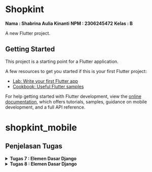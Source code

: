 # Shopkint
**Nama : Shabrina Aulia Kinanti**
**NPM : 2306245472**
**Kelas : B**

A new Flutter project.

## Getting Started

This project is a starting point for a Flutter application.

A few resources to get you started if this is your first Flutter project:

- [Lab: Write your first Flutter app](https://docs.flutter.dev/get-started/codelab)
- [Cookbook: Useful Flutter samples](https://docs.flutter.dev/cookbook)

For help getting started with Flutter development, view the
[online documentation](https://docs.flutter.dev/), which offers tutorials,
samples, guidance on mobile development, and a full API reference.


# shopkint_mobile

## **Penjelasan Tugas**
<details>
<summary> <b> Tugas 7 : Elemen Dasar Django </b> </summary>

## **Checklist Tugas**

## **Jelaskan apa yang dimaksud dengan stateless widget dan stateful widget, dan jelaskan perbedaan dari keduanya.**
- StatelessWidget adalah widget yang tidak memiliki state yang dapat berubah setelah widget tersebut dibuat. Artinya, widget ini bersifat statis atau tidak dapat berubah selama aplikasi berjalan, kecuali jika direbuild atau dibangun ulang secara manual oleh program.
1. Tidak punya state yang bisa berubah.
2. Cocok untuk UI statis (tidak berubah).
3. Contoh: Teks, ikon statis.
4. Tidak bisa diperbarui tanpa rebuild seluruh widget. 
5. UI statis, tidak berubah.

- StatefulWidget adalah widget yang memiliki state yang dapat berubah selama siklus hidup widget tersebut. Artinya, widget ini dapat memperbarui atau mengubah tampilannya secara dinamis saat aplikasi berjalan berdasarkan interaksi pengguna atau perubahan data.
1. Punya state yang bisa berubah.
2. Cocok untuk UI dinamis (berubah seiring interaksi).
3. Contoh: Tombol yang berubah warna saat ditekan, counter.
4. Menggunakan setState untuk memperbarui tampilan.
5. UI dinamis, bisa berubah selama aplikasi berjalan.

## **Apa fungsi dari setState()? Jelaskan variabel apa saja yang dapat terdampak dengan fungsi tersebut.**
`setState()` digunakan untuk memperbarui UI saat ada perubahan data pada widget `Stateful`. Dengan memanggil `setState()`, Flutter akan membangun ulang (re-render) bagian UI yang terkait, sehingga tampilan sesuai dengan data terbaru.

Variabel yang Terpengaruh:
- Variabel dalam State : Semua variabel yang didefinisikan di kelas `State` dari widget, seperti `int counter`, `bool`, `String`, atau `List` yang digunakan di `build()`.
Intinya, `setState()` membuat Flutter tahu bahwa ada data yang berubah dan perlu diperbarui di layar.

## **Jelaskan perbedaan antara const dengan final.**
const: Nilai tetap pada compile-time (wajib diketahui saat kompilasi).
- Digunakan untuk nilai tetap yang sudah diketahui sejak kompilasi (compile-time constant).
- Objek yang dideklarasikan dengan const adalah immutable (tidak dapat diubah) dan dibuat hanya sekali di memori.
- Biasanya digunakan untuk nilai yang benar-benar konstan seperti angka tetap, string tetap, atau objek yang bisa dipastikan nilainya tidak akan berubah.

final: Nilai tetap pada runtime, bisa ditentukan saat program berjalan.
- Digunakan untuk nilai yang hanya bisa ditetapkan satu kali dan tidak bisa diubah setelah ditetapkan.
- Nilainya bisa ditentukan saat runtime, bukan hanya saat kompilasi.
- Cocok untuk nilai yang bisa berubah-ubah namun hanya perlu diinisialisasi sekali.

## **Jelaskan bagaimana cara kamu mengimplementasikan checklist-checklist di atas.**
* ### Membuat sebuah program Flutter 
1. Membuat folder baru bernama shopkint_mobile
2. buka terminal dan tulis prompt seperti dibawah ini
```
flutter create shokint
cd shopkint
```
3. Jalankan dengan `flutter run`

* ### Membuat tiga tombol sederhana dengan ikon dan teks
1. Buat file baru di folder lib bernama `menu.dart` lalu pindahkan isi dari `main.dart` baris ke 39-kebawah dan tambahkan `import 'package:flutter/material.dart';`lalu tambahkan code `home: const MyHomePage(title: 'Flutter Demo Home Page'),` di `main.dart`
2. Membuat class di `menu.dart` untuk card info yang berisi nama, NPM, kelas
```
class InfoCard extends StatelessWidget {
  final String title;
  final String content;

  const InfoCard({super.key, required this.title, required this.content});

  @override
  Widget build(BuildContext context) {
    return Card(
      elevation: 2.0,
      child: Container(
        width: MediaQuery.of(context).size.width / 3.5,
        padding: const EdgeInsets.all(16.0),
        child: Column(
          children: [
            Text(
              title,
              style: const TextStyle(fontWeight: FontWeight.bold),
            ),
            const SizedBox(height: 8.0),
            Text(content),
          ],
        ),
      ),
    );
  }
}
```
3. Membuat class baru yaitu `ItemHomePage` yang berisi nama dan icon di file `menu.dart`
```
class ItemHomepage {
  final String name;
  final IconData icon;
  final Color color;

  ItemHomepage(this.name, this.icon, this.color);
}
``` 
dan setelah itu tambahkan code dibawah ini untuk membuat list tombol yang ada di homepage nya dan button dengan warna yang berbeda
```
final List<ItemHomepage> items = [
    ItemHomepage("Lihat Daftar Product", Icons.shopping_cart, Color(0xFF795548)), // Medium-light brown
    ItemHomepage("Tambah Product", Icons.add, Color(0xFF8D6E63)), // Medium brown
    ItemHomepage("Logout", Icons.logout, Color(0xFF8B5E5E)), // Muted reddish-brown for Logout
  ];
```
* ###  Memunculkan Snackbar
1. di `menu.dart` tambahkan class dibawah ini sehingga jika tombol dipencek dia menampilkan snackbar yang sesuai dengan tombolnya
```
class ItemHomepage {
  final String name;
  final IconData icon;
  final Color color;

  ItemHomepage(this.name, this.icon, this.color);
}

class ItemCard extends StatelessWidget {
  final ItemHomepage item;
  
  const ItemCard(this.item, {super.key}); 

  @override
  Widget build(BuildContext context) {
    return Material(
      color: item.color, // Use the item's color for background
      borderRadius: BorderRadius.circular(12),
      child: InkWell(
        onTap: () {
          ScaffoldMessenger.of(context)
            ..hideCurrentSnackBar()
            ..showSnackBar(
              SnackBar(content: Text("Kamu telah menekan tombol ${item.name}!"))
            );
        },
        child: Container(
          padding: const EdgeInsets.all(8),
          child: Center(
            child: Column(
              mainAxisAlignment: MainAxisAlignment.center,
              children: [
                Icon(
                  item.icon,
                  color: Colors.white,
                  size: 30.0,
                ),
                const Padding(padding: EdgeInsets.all(3)),
                Text(
                  item.name,
                  textAlign: TextAlign.center,
                  style: const TextStyle(color: Colors.white),
                ),
              ],
            ),
          ),
        ),
      ),
    );
  }
}
```

</details>

<details>
<summary> <b> Tugas 8 : Elemen Dasar Django </b> </summary>

## **Checklist Tugas**

## **Apa kegunaan const di Flutter? Jelaskan apa keuntungan ketika menggunakan const pada kode Flutter. Kapan sebaiknya kita menggunakan const, dan kapan sebaiknya tidak digunakan?.**
Kegunaan: const di Flutter digunakan untuk membuat nilai atau widget menjadi konstan. Artinya, nilai tersebut tidak akan berubah sepanjang runtime aplikasi dan akan disimpan di dalam memori secara tetap. const memungkinkan Flutter menghindari pembuatan ulang objek yang sama setiap kali widget dibangun kembali.
Keuntungan: 
- Mengurangi penggunaan memori karena objek const hanya diinisialisasi satu kali dan tidak berubah.
- Meningkatkan efisiensi performa karena Flutter tidak perlu melakukan rebuild pada objek yang sudah bersifat konstan.
Const sebaiknya digunakan saat membuat widget atau nilai yang tidak perlu diubah sepanjang runtime aplikasi, seperti widget statis (misalnya, teks label atau ikon yang tidak berubah).

## **Jelaskan dan bandingkan penggunaan Column dan Row pada Flutter. Berikan contoh implementasi dari masing-masing layout widget ini!**
Column: Column adalah widget yang menata widget-widget anaknya dalam susunan vertikal (atas ke bawah). Contoh penggunaannya adalah untuk menumpuk widget secara vertikal, seperti membuat daftar teks atau gambar dalam satu kolom.
```
Column(
  mainAxisAlignment: MainAxisAlignment.center,
  crossAxisAlignment: CrossAxisAlignment.start,
  children: [
    Text('Item 1'),
    Text('Item 2'),
    Text('Item 3'),
  ],
)
```
Row: Row adalah widget yang menata widget-widget anaknya dalam susunan horizontal (kiri ke kanan). Contohnya adalah membuat baris ikon atau tombol secara horizontal.
```
Row(
  mainAxisAlignment: MainAxisAlignment.spaceAround,
  children: [
    Icon(Icons.home),
    Icon(Icons.star),
    Icon(Icons.person),
  ],
)
```
Perbandingan :
- Column cocok digunakan saat ingin menampilkan widget secara vertikal, sedangkan Row untuk horizontal.
- Column dan Row memiliki properti mainAxisAlignment dan crossAxisAlignment untuk mengatur posisi widget anak.
- Keduanya digunakan dalam tata letak yang berbeda tergantung pada orientasi widget yang diinginkan.

## **Sebutkan apa saja elemen input yang kamu gunakan pada halaman form yang kamu buat pada tugas kali ini. Apakah terdapat elemen input Flutter lain yang tidak kamu gunakan pada tugas ini? Jelaskan!**
Elemen yang digunakan :
1. TextFormField untuk memasukkan teks, seperti nama produk, harga, deskripsi, rating, dan URL gambar.

Yang tidak digunakan :
1. Checkbox: Untuk pilihan biner, misalnya untuk menandai pilihan sebagai aktif atau tidak.
2. Switch: Untuk toggle on/off status tertentu.
3. Slider: Untuk memilih nilai dalam rentang tertentu.
4. DropdownButton: Untuk pilihan dari daftar item.
Alasan Tidak Digunakan: Elemen input seperti Checkbox, Switch, atau DropdownButton tidak digunakan karena tidak sesuai dengan kebutuhan form ini, yang lebih berfokus pada masukan teks dan angka sederhana.

## **Bagaimana cara kamu mengatur tema (theme) dalam aplikasi Flutter agar aplikasi yang dibuat konsisten? Apakah kamu mengimplementasikan tema pada aplikasi yang kamu buat?**
Dalam Flutter, tema dapat diatur pada level MaterialApp menggunakan properti theme dan darkTheme. Kita bisa menggunakan ThemeData untuk menentukan warna utama, warna latar belakang, font, dan elemen lain yang membuat tampilan aplikasi konsisten.

Ya, saya menggunakan tema pada aplikasinya. Tema diatur menggunakan properti ThemeData pada widget MaterialApp di main.dart. Dalam ThemeData, color scheme dibuat dari ColorScheme.fromSwatch dengan primarySwatch: Colors.brown. Kemudian, warna primary dan secondary diatur menggunakan warna coklat muda dan coklat sedikit lebih gelap untuk memastikan konsistensi warna di seluruh aplikasi.
```
theme: ThemeData(
  colorScheme: ColorScheme.fromSwatch(
    primarySwatch: Colors.brown,
  ).copyWith(
    primary: Colors.brown[200], // Light brown for primary color
    secondary: Colors.brown[300], // Slightly darker light brown for secondary color
  ),
),
```

## **Bagaimana cara kamu menangani navigasi dalam aplikasi dengan banyak halaman pada Flutter?**
Pada kode ini, halaman home diatur sebagai MyHomePage() di dalam MaterialApp. Dalam aplikasi dengan banyak halaman, Navigator akan digunakan untuk mengelola perpindahan halaman. `Navigator.push` atau `Navigator.pushReplacement` biasanya digunakan untuk berpindah dari satu halaman ke halaman lain, seperti dalam kasus ini ketika membuka halaman menu.
Implementasi Navigasi: Pada halaman MyHomePage atau halaman lain, kita dapat menggunakan Navigator.push atau Navigator.pushReplacement untuk membuka halaman Menu atau halaman lain yang diinginkan. Contoh penggunaan :
```
Navigator.push(
  context,
  MaterialPageRoute(builder: (context) => MenuScreen()),
);
```

</details>
